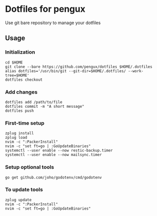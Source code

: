 # Dotfiles for pengux
Use git bare repository to manage your dotfiles

## Usage

### Initialization

```
cd $HOME
git clone --bare https://github.com/pengux/dotfiles $HOME/.dotfiles
alias dotfiles='/usr/bin/git --git-dir=$HOME/.dotfiles/ --work-tree=$HOME'
dotfiles checkout
```

### Add changes

```
dotfiles add /path/to/file
dotfiles commit -m "A short message"
dotfiles push
```
### First-time setup
```
zplug install
zplug load
nvim -c ":PackerInstall"
nvim -c "set ft=go | :GoUpdateBinaries"
systemctl --user enable --now restic-backup.timer
systemctl --user enable --now mailsync.timer
```

### Setup optional tools
```
go get github.com/joho/godotenv/cmd/godotenv
```

### To update tools
```
zplug update
nvim -c ":PackerInstall"
nvim -c "set ft=go | :GoUpdateBinaries"
```
